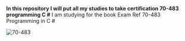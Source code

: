 **In this repository I will put all my studies to take certification 70-483 programming C #**
I am studying for the book Exam Ref 70-483 Programming in C #


![70-483](https://i.imgsafe.org/8b/8b73eae19f.jpeg)
